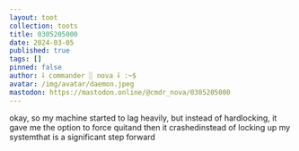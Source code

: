 ```yaml
---
layout: toot
collection: toots
title: 0305205000
date: 2024-03-05
published: true
tags: []
pinned: false
author: ⸸ commander ░ nova ⸸ :~$
avatar: /img/avatar/daemon.jpeg
mastodon: https://mastodon.online/@cmdr_nova/0305205000
---
```


okay, so my machine started to lag heavily, but instead of hardlocking, it gave me the option to force quitand then it crashedinstead of locking up my systemthat is a significant step forward
